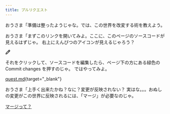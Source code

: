 ```yaml
---
title: プルリクエスト
---
```

おうさま「準備は整ったようじゃな。では、この世界を改変する術を教えよう。

おうさま「まずこのリンクを開いてみよ。ここに、このページのソースコードが見えるはずじゃ。
右上にえんぴつのアイコンが見えるじゃろう？

<svg aria-hidden="true" height="16" viewBox="0 0 16 16" version="1.1" width="16" data-view-component="true" class="octicon octicon-pencil">
    <path fill-rule="evenodd" d="M11.013 1.427a1.75 1.75 0 012.474 0l1.086 1.086a1.75 1.75 0 010 2.474l-8.61 8.61c-.21.21-.47.364-.756.445l-3.251.93a.75.75 0 01-.927-.928l.929-3.25a1.75 1.75 0 01.445-.758l8.61-8.61zm1.414 1.06a.25.25 0 00-.354 0L10.811 3.75l1.439 1.44 1.263-1.263a.25.25 0 000-.354l-1.086-1.086zM11.189 6.25L9.75 4.81l-6.286 6.287a.25.25 0 00-.064.108l-.558 1.953 1.953-.558a.249.249 0 00.108-.064l6.286-6.286z"></path>
</svg>

それをクリックして、ソースコードを編集したら、ページ下の方にある緑色の Commit changes を押すのじゃ。
ではやってみよ。

[quest.md](https://github.com/kuboon/pullre-quest/blob/main/pages/castle/quest.md){target="_blank"}


おうさま「上手く出来たかね？なに？変更が反映されない？
実はな。。。おぬしの変更がこの世界に反映されるには、「マージ」が必要なのじゃ。

[マージって？](merge)
